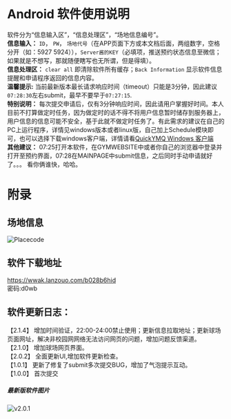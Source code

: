 # Android 软件使用说明
软件分为“信息输入区”，“信息处理区”，“场地信息编号”。  
**信息输入：** 
`ID`， `PW`， `场地代号`（在APP页面下方或本文档后面，两组数字，空格分开（如：5927 5924）），`Server酱的KEY`（必填项，推送预约状态信息至微信；如果就是不想写，那就随便瞎写也无所谓，但是得填）。  
**信息处理区：** `clear all` 即清除软件所有缓存；`Back Information` 显示软件信息提醒和申请程序返回的信息内容。   
**温馨提示:**   当前最新版本最长请求响应时间（timeout）只能是3分钟，因此建议`07:28:30`左右submit，最早不要早于`07:27:15`.   
**特别说明：**   每次提交申请后，仅有3分钟响应时间，因此请用户掌握好时间。本人目前不打算做定时任务，因为做定时的话不得不将用户信息暂时储存到服务器上，用户信息的信息可能不安全，基于此就不做定时任务了。有此需求的建议在自己的PC上运行程序，详情见windows版本或者linux版，自己加上Schedule模块即可，也可以选择下载windows客户端，详情请看[QuickYMQ Windows 客户端](https://gitee.com/barlown/gym_item/blob/master/for%20windows%E5%AE%A2%E6%88%B7%E7%AB%AF/Readme.md)  
**其他建议：**  07:25打开本软件，在GYMWEBSITE中或者你自己的浏览器中登录并打开至预约界面，07:28在MAINPAGE中submit信息，之后同时手动申请就好了。。。 看你俩谁快，哈哈。    

# 附录
## 场地信息   
![Placecode](https://gitee.com/barlown/gym_item/raw/master/img_bed/place%20code.png) 
   
## 软件下载地址
https://wwak.lanzouo.com/b028b6hid  
密码:d0wb
 
## 软件更新日志： 
【2.1.4】 增加时间验证，22:00-24:00禁止使用；更新信息拉取地址；更新球场页面网址，解决非校园网网络无法访问网页的问题，增加问题反馈渠道。      
【2.1.0】 增加球场网页界面。  
【2.0.2】 全面更新UI,增加软件更新检查。  
【1.0.1】 更新了修复了submit多次提交BUG，增加了气泡提示互动。   
【1.0.0】 首次提交   
##### 最新版软件图片
![v2.0.1](https://gitee.com/barlown/gym_item/raw/master/img_bed/QuickYMQ%20v2.1.0.jpg)    
